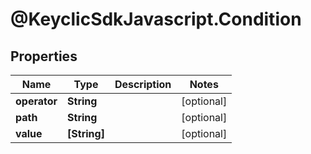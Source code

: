 # @KeyclicSdkJavascript.Condition

## Properties
Name | Type | Description | Notes
------------ | ------------- | ------------- | -------------
**operator** | **String** |  | [optional] 
**path** | **String** |  | [optional] 
**value** | **[String]** |  | [optional] 


